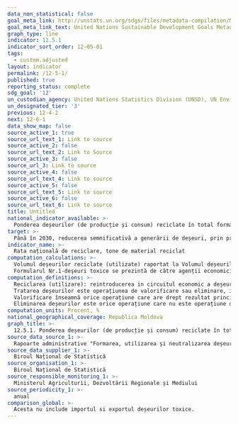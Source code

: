 ```yaml
---
data_non_statistical: false
goal_meta_link: http://unstats.un.org/sdgs/files/metadata-compilation/Metadata-Goal-12.pdf
goal_meta_link_text: United Nations Sustainable Development Goals Metadata (pdf 782kB)
graph_type: line
indicator: 12.5.1
indicator_sort_order: 12-05-01
tags:
  - custom.adjusted
layout: indicator
permalink: /12-5-1/
published: true
reporting_status: complete
sdg_goal: '12'
un_custodian_agency: United Nations Statistics Division (UNSD), UN Environment (UNEP)
un_designated_tier: '3'
previous: 12-4-2
next: 12-6-1
data_show_map: false
source_active_1: true
source_url_text_1: Link to source
source_active_2: false
source_url_text_2: Link to Source
source_active_3: false
source_url_3: Link to source
source_active_4: false
source_url_text_4: Link to source
source_active_5: false
source_url_text_5: Link to source
source_active_6: false
source_url_text_6: Link to source
title: Untitled
national_indicator_available: >-
  Ponderea deșeurilor (de producție și consum) reciclate în total formate, %
target: >-
  Până în 2030, reducerea semnificativă a generării de deșeuri, prin prevenire, reducere, reciclare și reutilizare
indicator_name: >-
  Rata națională de reciclare, tone de material reciclat
computation_calculations: >-
  Volumul deșeurilor reciclate (utilizate) raportat la Volumul deșeurilor formate X100<br> 
  Formularul Nr.1-deşeuri toxice se prezintă de către agenții economici în activitatea cărora se formează, depozitează, utilizează, neutralizează deșeuri toxice (lichidează). Acesta nu include importul si exportul deșeurilor toxice.
computation_definitions: >-
  Reciclarea (utilizare): reintroducerea in circuitul economic a deșeurilor in calificate de materie prima, secundare sau utilizarea lor după prelucrare in calitate de semifabricate, produse finite sau energie.<br> 
  Tratarea deșeurilor este operațiunea de valorificare sau eliminare, inclusiv pregătirea prealabilă valorificării sau eliminării. <br> 
  Valorificare înseamnă orice operațiune care are drept rezultat principal faptul ca deșeurile servesc unui scop util prin înlocuirea altor materiale care ar fi fost utilizate intr-un anumit scop sau faptul ca deșeurile sun pregătite pt a putea servi scopul respectiv in întreprinderi sau economie in general (anexa 2 din Legea 209/2016 privind deșeurile).<br> 
  Eliminarea deșeurilor este orice operațiune care nu este operațiune de valorificare chiar si in cazul in care una dintre consecventele secundare ale acesteia ar fi recuperarea de substanțe sau energie (Anexa 1, Legea 209/2016 privind deșeurile). (conforme Directivei Europene).
computation_units: Procent, %
national_geographical_coverage: Republica Moldova
graph_title: >-
  12.5.1. Ponderea deșeurilor (de producție și consum) reciclate în total formate, %
source_data_source_1: >-
  Rapoarte administrative "Formarea, utilizarea și neutralizarea deșeurilor toxice" și "Formarea, utilizarea deșeurilor"; raport statistic "Salubrizarea localităților"
source_data_supplier_1: >-
  Biroul Național de Statistică
source_organisation_1: >-
  Biroul Național de Statistică
source_responsible_monitoring_1: >-
  Ministerul Agriculturii, Dezvoltării Regionale și Mediului
source_periodicity_1: >-
  anual
comparison_global: >-
  Acesta nu include importul si exportul deșeurilor toxice.
---
```

